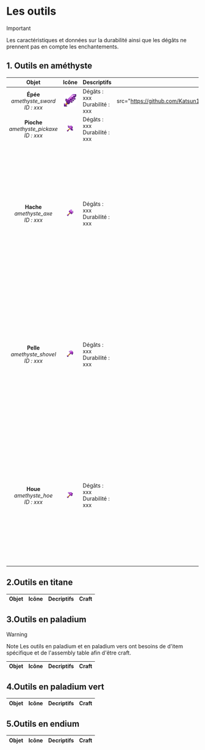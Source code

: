 # Les outils

> [!IMPORTANT]
>Les caractéristiques et données sur la durabilité ainsi que les dégâts ne prennent pas en compte les enchantements.

<style>
  .icon {
    width: 32px;
    height: 32px;
  }
  .craft {
    width: 128px;
    height: 128px;
  }
</style>

## 1. Outils en améthyste 

| Objet        | Icône                                                          | Descriptifs                   | Craft                                      |
|:------------:|:--------------------------------------------------------------:|:------------------------------|:------------------------------------------:|
| **Épée** <br> *amethyste_sword* <br> *ID : xxx* | <img src="https://github.com/Katsun1236/PaladiumBedrock.Wiki/blob/c8f54fc714a93dbf32229ff43f5ac7db810abee2/static/img/items/amethyst_sword.png" class="icon" alt="Icon_amethyste_sword" width="64" height="64"> | Dégâts : xxx <br> Durabilité : xxx | <img src="https://github.com/Katsun1236/PaladiumBedrock.Wiki/blob/408d4dff7b2e44939d7bb8a6a9533315ab7460ae/static/img/crafts/amethyst_sword.png" class="craft" alt="Craft_amethyste_sword" width="128" height="128> |
| **Pioche** <br> *amethyste_pickaxe* <br> *ID : xxx*  | ![Icon_amethyste_pickaxe](https://github.com/Katsun1236/PaladiumBedrock.Wiki/blob/c8f54fc714a93dbf32229ff43f5ac7db810abee2/static/img/items/amethyst_pickaxe.png) | Dégâts : xxx<br>Durabilité : xxx | ![Craft_amethyste_pickaxe]() |
| **Hache** <br> *amethyste_axe* <br> *ID : xxx* | ![Icon_amethyste_axe](https://github.com/Katsun1236/PaladiumBedrock.Wiki/blob/c8f54fc714a93dbf32229ff43f5ac7db810abee2/static/img/items/amethyst_axe.png)  | Dégâts : xxx<br>Durabilité : xxx | ![Craft_amethyste_axe](https://github.com/Katsun1236/PaladiumBedrock.Wiki/blob/408d4dff7b2e44939d7bb8a6a9533315ab7460ae/static/img/crafts/amethyst_axe.png) |
| **Pelle** <br> *amethyste_shovel* <br> *ID : xxx* | ![Icon_amethyste_shovel](https://github.com/Katsun1236/PaladiumBedrock.Wiki/blob/c8f54fc714a93dbf32229ff43f5ac7db810abee2/static/img/items/amethyst_shovel.png) | Dégâts : xxx<br>Durabilité : xxx | ![Craft_amethyste_shovel](https://github.com/Katsun1236/PaladiumBedrock.Wiki/blob/408d4dff7b2e44939d7bb8a6a9533315ab7460ae/static/img/crafts/amethyst_shovel.png) |
| **Houe** <br> *amethyste_hoe* <br> *ID : xxx* | ![Icon_amethyste_hoe](https://github.com/Katsun1236/PaladiumBedrock.Wiki/blob/c8f54fc714a93dbf32229ff43f5ac7db810abee2/static/img/items/amethyst_hoe.png) | Dégâts : xxx<br>Durabilité : xxx | ![Craft_amethyste_hoe](https://github.com/Katsun1236/PaladiumBedrock.Wiki/blob/408d4dff7b2e44939d7bb8a6a9533315ab7460ae/static/img/crafts/amethyst_hoe.png) |

## 2.Outils en titane

| Objet | Icône | Decriptifs | Craft | 
| :-----: | --- | :--------- | ----- |

## 3.Outils en paladium 

> [!WARNING]
> Note 
> Les outils en paladium et en paladium vers ont besoins de d'item spécifique et de l'assembly table afin d'être craft. 

| Objet | Icône | Decriptifs | Craft | 
| :-----: | --- | :--------- | ----- |

## 4.Outils en paladium vert

| Objet | Icône | Decriptifs | Craft | 
| :-----: | --- | :--------- | ----- |

## 5.Outils en endium 

| Objet | Icône | Decriptifs | Craft | 
| :-----: | --- | :--------- | ----- |